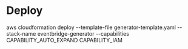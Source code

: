 # Deploy
aws cloudformation deploy --template-file generator-template.yaml --stack-name eventbridge-generator --capabilities CAPABILITY_AUTO_EXPAND CAPABILITY_IAM


